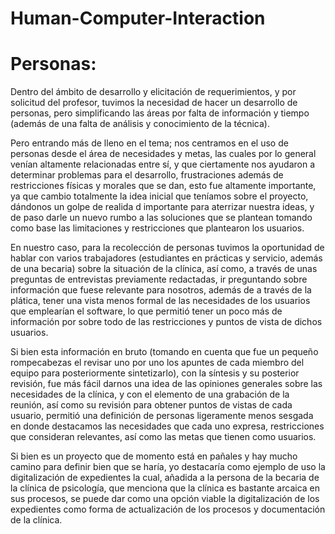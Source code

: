 # Human-Computer-Interaction

# Personas: 

Dentro del ámbito de desarrollo y elicitación de requerimientos, y por solicitud del profesor, tuvimos la necesidad de hacer un desarrollo de personas, pero simplificando las áreas por falta de información y tiempo (además de una falta de análisis y conocimiento de la técnica). 

Pero entrando más de lleno en el tema; nos centramos en el uso de personas desde el área de necesidades y metas, las cuales por lo general venían altamente relacionadas entre sí, y que ciertamente nos ayudaron a determinar problemas para el desarrollo, frustraciones además de restricciones físicas y morales que se dan, esto fue altamente importante, ya que cambio totalmente la idea inicial que teníamos sobre el proyecto, dándonos un golpe de realida d importante para aterrizar nuestra ideas, y de paso darle un nuevo rumbo a las soluciones que se plantean tomando como base las limitaciones y restricciones que plantearon los usuarios. 

En nuestro caso, para la recolección de personas tuvimos la oportunidad de hablar con varios trabajadores (estudiantes en prácticas y servicio, además de una becaria) sobre la situación de la clínica, así como, a través de unas preguntas de entrevistas previamente redactadas, ir preguntando sobre información que fuese relevante para nosotros, además de a través de la plática, tener una vista menos formal de las necesidades de los usuarios que emplearían el software, lo que permitió tener un poco más de información por sobre todo de las restricciones y puntos de vista de dichos usuarios. 

Si bien esta información en bruto (tomando en cuenta que fue un pequeño rompecabezas el revisar uno por uno los apuntes de cada miembro del equipo para posteriormente sintetizarlo), con la síntesis y su posterior revisión, fue más fácil darnos una idea de las opiniones generales sobre las necesidades de la clínica, y con el elemento de una grabación de la reunión, así como su revisión para obtener puntos de vistas de cada usuario, permitió una definición de personas ligeramente menos sesgada en donde destacamos las necesidades que cada uno expresa, restricciones que consideran relevantes, así como las metas que tienen como usuarios. 

Si bien es un proyecto que de momento está en pañales y hay mucho camino para definir bien que se haría, yo destacaría como ejemplo de uso la digitalización de expedientes la cual, añadida a la persona de la becaria de la clínica de psicología, que menciona que la clínica es bastante arcaica en sus procesos, se puede dar como una opción viable la digitalización de los expedientes como forma de actualización de los procesos y documentación de la clínica. 